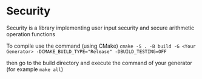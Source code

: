 # Security
Security is a library implementing user input security and secure arithmetic operation functions

To compile use the command (using CMake)
`cmake -S . -B build -G <Your Generator> -DCMAKE_BUILD_TYPE="Release" -DBUILD_TESTING=OFF`

then go to the build directory and execute the command of your generator (for example `make all`)
